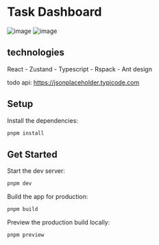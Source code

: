 # Task Dashboard
![image](https://github.com/user-attachments/assets/86d4b79b-10d6-40fd-94c4-84156dffc752)
![image](https://github.com/user-attachments/assets/7f546312-900d-4fb2-afa6-bf975a2770f6)

## technologies
React - Zustand - Typescript - Rspack - Ant design

todo api: https://jsonplaceholder.typicode.com

## Setup

Install the dependencies:

```bash
pnpm install
```

## Get Started

Start the dev server:

```bash
pnpm dev
```

Build the app for production:

```bash
pnpm build
```

Preview the production build locally:

```bash
pnpm preview
```
